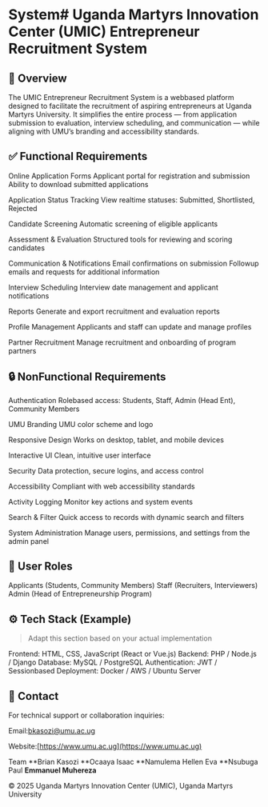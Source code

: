 # System# Uganda Martyrs Innovation Center (UMIC) Entrepreneur Recruitment System

## 🧩 Overview

The UMIC Entrepreneur Recruitment System is a webbased platform designed to facilitate the recruitment of aspiring entrepreneurs at Uganda Martyrs University. It simplifies the entire process — from application submission to evaluation, interview scheduling, and communication — while aligning with UMU’s branding and accessibility standards.


## ✅ Functional Requirements

 Online Application Forms
   Applicant portal for registration and submission
   Ability to download submitted applications

 Application Status Tracking
   View realtime statuses: Submitted, Shortlisted, Rejected

 Candidate Screening
   Automatic screening of eligible applicants

 Assessment & Evaluation
   Structured tools for reviewing and scoring candidates

 Communication & Notifications
   Email confirmations on submission
   Followup emails and requests for additional information

 Interview Scheduling
   Interview date management and applicant notifications

 Reports
   Generate and export recruitment and evaluation reports

 Profile Management
   Applicants and staff can update and manage profiles

 Partner Recruitment
   Manage recruitment and onboarding of program partners



## 🔒 NonFunctional Requirements

 Authentication
   Rolebased access: Students, Staff, Admin (Head Ent), Community Members

 UMU Branding
   UMU color scheme and logo

 Responsive Design
   Works on desktop, tablet, and mobile devices

 Interactive UI
   Clean, intuitive user interface

 Security
   Data protection, secure logins, and access control

 Accessibility
   Compliant with web accessibility standards

 Activity Logging
   Monitor key actions and system events

 Search & Filter
   Quick access to records with dynamic search and filters

 System Administration
   Manage users, permissions, and settings from the admin panel

## 👥 User Roles

 Applicants (Students, Community Members)
 Staff (Recruiters, Interviewers)
 Admin (Head of Entrepreneurship Program)


## ⚙️ Tech Stack (Example)

> Adapt this section based on your actual implementation

 Frontend: HTML, CSS, JavaScript (React or Vue.js)
 Backend: PHP / Node.js / Django
 Database: MySQL / PostgreSQL
 Authentication: JWT / Sessionbased
 Deployment: Docker / AWS / Ubuntu Server


## 📩 Contact

For technical support or collaboration inquiries:

Email:bkasozi@umu.ac.ug  

Website:[https://www.umu.ac.ug](https://www.umu.ac.ug)

Team
**Brian Kasozi
**Ocaaya Isaac
**Namulema Hellen Eva
**Nsubuga Paul
**Emmanuel Muhereza**

© 2025 Uganda Martyrs Innovation Center (UMIC), Uganda Martyrs University


